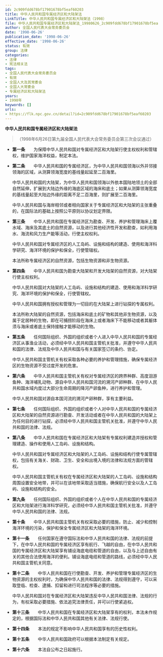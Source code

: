 ```yaml
---
id: 2c909fdd678bf17901678bf5eaf60203
title: 中华人民共和国专属经济区和大陆架法
LinkTitle: 中华人民共和国专属经济区和大陆架法（1998）
file: 中华人民共和国专属经济区和大陆架法_19980626_2c909fdd678bf17901678bf5eaf60203.docx
author: 全国人民代表大会常务委员会
date: '1998-06-26'
publication_date: '1998-06-26'
effective_date: '1998-06-26'
status: 有效
group: 法律
categories:
- 法律
- 宪法相关法
tags:
- 全国人民代表大会常务委员会
- 有效
- 全国人大及其常委会
- 全国人大常委会
- 专属经济区和大陆架法
years:
- 1998年
keywords: []
urls:
- https://flk.npc.gov.cn/detail?id=2c909fdd678bf17901678bf5eaf60203
---
```


**中华人民共和国专属经济区和大陆架法**

> （1998年6月26日第九届全国人民代表大会常务委员会第三次会议通过）

- **第一条**　　为保障中华人民共和国对专属经济区和大陆架行使主权权利和管辖权，维护国家海洋权益，制定本法。

- **第二条**　　中华人民共和国的专属经济区，为中华人民共和国领海以外并邻接领海的区域，从测算领海宽度的基线量起延至二百海里。

  中华人民共和国的大陆架，为中华人民共和国领海以外依本国陆地领土的全部自然延伸，扩展到大陆边外缘的海底区域的海床和底土；如果从测算领海宽度的基线量起至大陆边外缘的距离不足二百海里，则扩展至二百海里。

  中华人民共和国与海岸相邻或者相向国家关于专属经济区和大陆架的主张重叠的，在国际法的基础上按照公平原则以协议划定界限。

- **第三条**　　中华人民共和国在专属经济区为勘查、开发、养护和管理海床上覆水域、海床及其底土的自然资源，以及进行其他经济性开发和勘查，如利用海水、海流和风力生产能等活动，行使主权权利。

  中华人民共和国对专属经济区的人工岛屿、设施和结构的建造、使用和海洋科学研究、海洋环境的保护和保全，行使管辖权。

  本法所称专属经济区的自然资源，包括生物资源和非生物资源。

- **第四条**　　中华人民共和国为勘查大陆架和开发大陆架的自然资源，对大陆架行使主权权利。

  中华人民共和国对大陆架的人工岛屿、设施和结构的建造、使用和海洋科学研究、海洋环境的保护和保全，行使管辖权。

  中华人民共和国拥有授权和管理为一切目的在大陆架上进行钻探的专属权利。

  本法所称大陆架的自然资源，包括海床和底土的矿物和其他非生物资源，以及属于定居种的生物，即在可捕捞阶段在海床上或者海床下不能移动或者其躯体须与海床或者底土保持接触才能移动的生物。

- **第五条**　　任何国际组织、外国的组织或者个人进入中华人民共和国的专属经济区从事渔业活动，必须经中华人民共和国主管机关批准，并遵守中华人民共和国的法律、法规及中华人民共和国与有关国家签订的条约、协定。

  中华人民共和国主管机关有权采取各种必要的养护和管理措施，确保专属经济区的生物资源不受过度开发的危害。

- **第六条**　　中华人民共和国主管机关有权对专属经济区的跨界种群、高度洄游鱼种、海洋哺乳动物、源自中华人民共和国河流的溯河产卵种群、在中华人民共和国水域内度过大部分生命周期的降河产卵鱼种，进行养护和管理。

  中华人民共和国对源自本国河流的溯河产卵种群，享有主要利益。

- **第七条**　　任何国际组织、外国的组织或者个人对中华人民共和国的专属经济区和大陆架的自然资源进行勘查、开发活动或者在中华人民共和国的大陆架上为任何目的进行钻探，必须经中华人民共和国主管机关批准，并遵守中华人民共和国的法律、法规。

- **第八条**　　中华人民共和国在专属经济区和大陆架有专属权利建造并授权和管理建造、操作和使用人工岛屿、设施和结构。

  中华人民共和国对专属经济区和大陆架的人工岛屿、设施和结构行使专属管辖权，包括有关海关、财政、卫生、安全和出境入境的法律和法规方面的管辖权。

  中华人民共和国主管机关有权在专属经济区和大陆架的人工岛屿、设施和结构周围设置安全地带，并可以在该地带采取适当措施，确保航行安全以及人工岛屿、设施和结构的安全。

- **第九条**　　任何国际组织、外国的组织或者个人在中华人民共和国的专属经济区和大陆架进行海洋科学研究，必须经中华人民共和国主管机关批准，并遵守中华人民共和国的法律、法规。

- **第十条**　　中华人民共和国主管机关有权采取必要的措施，防止、减少和控制海洋环境的污染，保护和保全专属经济区和大陆架的海洋环境。

- **第十一条**　　任何国家在遵守国际法和中华人民共和国的法律、法规的前提下，在中华人民共和国的专属经济区享有航行、飞越的自由，在中华人民共和国的专属经济区和大陆架享有铺设海底电缆和管道的自由，以及与上述自由有关的其他合法使用海洋的便利。铺设海底电缆和管道的路线，必须经中华人民共和国主管机关同意。

- **第十二条**　　中华人民共和国在行使勘查、开发、养护和管理专属经济区的生物资源的主权权利时，为确保中华人民共和国的法律、法规得到遵守，可以采取登临、检查、逮捕、扣留和进行司法程序等必要的措施。

  中华人民共和国对在专属经济区和大陆架违反中华人民共和国法律、法规的行为，有权采取必要措施、依法追究法律责任，并可以行使紧追权。

- **第十三条**　　中华人民共和国在专属经济区和大陆架享有的权利，本法未作规定的，根据国际法和中华人民共和国其他有关法律、法规行使。

- **第十四条**　　本法的规定不影响中华人民共和国享有的历史性权利。

- **第十五条**　　中华人民共和国政府可以根据本法制定有关规定。

- **第十六条**　　本法自公布之日起施行。
